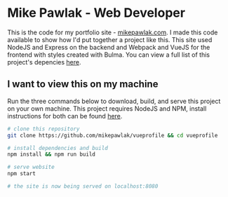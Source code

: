 # Mike Pawlak - Web Developer

This is the code for my portfolio site - [mikepawlak.com](https://www.mikepawlak.com). I made this code available to show how I'd put together a project like this. This site used NodeJS and Express on the backend and Webpack and VueJS for the frontend with styles created with Bulma. You can view a full list of this project's depencies [here](https://github.com/mikepawlak/vueprofile/network/dependencies). 

## I want to view this on my machine

Run the three commands below to download, build, and serve this project on your own machine. This project requires NodeJS and NPM, install instructions for both can be found [here](https://nodejs.org/en/). 


``` bash
# clone this repository
git clone https://github.com/mikepawlak/vueprofile && cd vueprofile

# install dependencies and build
npm install && npm run build

# serve website
npm start

# the site is now being served on localhost:8080
```
 

